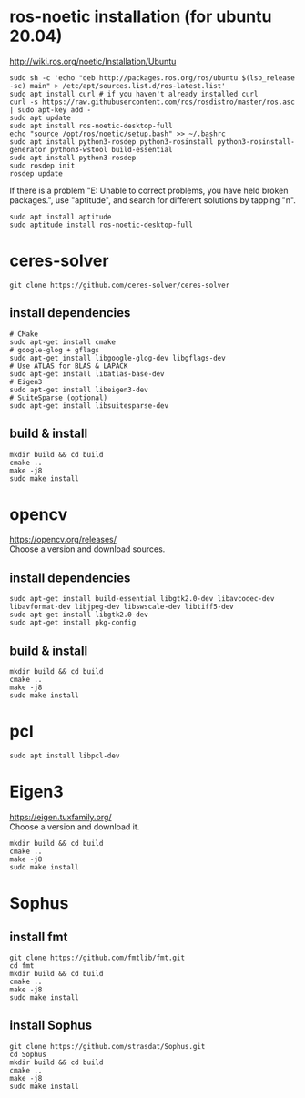 # ros-noetic installation (for ubuntu 20.04)

<http://wiki.ros.org/noetic/Installation/Ubuntu>
```
sudo sh -c 'echo "deb http://packages.ros.org/ros/ubuntu $(lsb_release -sc) main" > /etc/apt/sources.list.d/ros-latest.list'  
sudo apt install curl # if you haven't already installed curl  
curl -s https://raw.githubusercontent.com/ros/rosdistro/master/ros.asc | sudo apt-key add -  
sudo apt update  
sudo apt install ros-noetic-desktop-full  
echo "source /opt/ros/noetic/setup.bash" >> ~/.bashrc  
sudo apt install python3-rosdep python3-rosinstall python3-rosinstall-generator python3-wstool build-essential  
sudo apt install python3-rosdep  
sudo rosdep init  
rosdep update  
```
If there is a problem "E: Unable to correct problems, you have held broken packages.", use "aptitude", and search for different solutions by tapping "n".
```
sudo apt install aptitude  
sudo aptitude install ros-noetic-desktop-full  
```

# ceres-solver

```
git clone https://github.com/ceres-solver/ceres-solver
```

## install dependencies
```
# CMake  
sudo apt-get install cmake
# google-glog + gflags  
sudo apt-get install libgoogle-glog-dev libgflags-dev
# Use ATLAS for BLAS & LAPACK  
sudo apt-get install libatlas-base-dev
# Eigen3  
sudo apt-get install libeigen3-dev
# SuiteSparse (optional)  
sudo apt-get install libsuitesparse-dev
```
## build & install
```
mkdir build && cd build  
cmake ..  
make -j8  
sudo make install  
```

# opencv

<https://opencv.org/releases/>  
Choose a version and download sources.

## install dependencies
```
sudo apt-get install build-essential libgtk2.0-dev libavcodec-dev libavformat-dev libjpeg-dev libswscale-dev libtiff5-dev  
sudo apt-get install libgtk2.0-dev  
sudo apt-get install pkg-config  
```
## build & install
```
mkdir build && cd build  
cmake ..  
make -j8  
sudo make install  
```

# pcl

```
sudo apt install libpcl-dev
```

# Eigen3

<https://eigen.tuxfamily.org/>  
Choose a version and download it.  

```
mkdir build && cd build  
cmake ..  
make -j8  
sudo make install  
```

# Sophus

## install fmt
```
git clone https://github.com/fmtlib/fmt.git
cd fmt
mkdir build && cd build  
cmake ..  
make -j8  
sudo make install  
```

## install Sophus
```
git clone https://github.com/strasdat/Sophus.git
cd Sophus
mkdir build && cd build  
cmake ..  
make -j8  
sudo make install  
```
